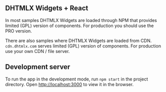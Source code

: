 ## DHTMLX Widgets + React

In most samples DHTMLX Widgets are loaded through NPM that provides limited (GPL) version of components. For production you should use the PRO version.

There are also samples where DHTMLX Widgets are loaded from CDN. `cdn.dhtmlx.com` serves limited (GPL) version of components. For production use your own CDN / file server.

## Development server

To run the app in the development mode, run `npm start` in the project directory.
Open [http://localhost:3000](http://localhost:3000) to view it in the browser.
